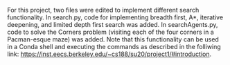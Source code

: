 For this project, two files were edited to implement different search functionality.
In search.py, code for implementing breadth first, A*, iterative deepening, and limited depth first search was added.
In searchAgents.py, code to solve the Corners problem (visiting each of the four corners in a Pacman-esque maze) was added.
Note that this functionality can be used in a Conda shell and executing the commands as described in the folliwing link: https://inst.eecs.berkeley.edu/~cs188/su20/project1/#introduction.
